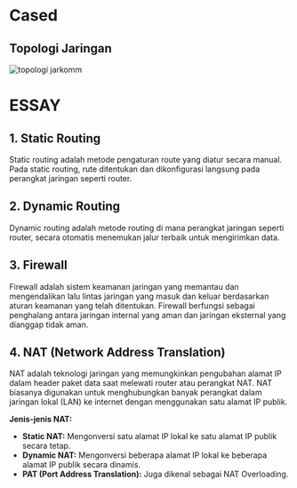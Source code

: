 # Cased
## Topologi Jaringan
![topologi jarkomm](https://github.com/user-attachments/assets/53520eff-6b51-4e0a-b4c7-144069ad251d)

# ESSAY

## 1. Static Routing
Static routing adalah metode pengaturan route yang diatur secara manual. Pada static routing, rute ditentukan dan dikonfigurasi langsung pada perangkat jaringan seperti router.

## 2. Dynamic Routing
Dynamic routing adalah metode routing di mana perangkat jaringan seperti router, secara otomatis menemukan jalur terbaik untuk mengirimkan data.

## 3. Firewall
Firewall adalah sistem keamanan jaringan yang memantau dan mengendalikan lalu lintas jaringan yang masuk dan keluar berdasarkan aturan keamanan yang telah ditentukan. Firewall berfungsi sebagai penghalang antara jaringan internal yang aman dan jaringan eksternal yang dianggap tidak aman. 

## 4. NAT (Network Address Translation)
NAT adalah teknologi jaringan yang memungkinkan pengubahan alamat IP dalam header paket data saat melewati router atau perangkat NAT. NAT biasanya digunakan untuk menghubungkan banyak perangkat dalam jaringan lokal (LAN) ke internet dengan menggunakan satu alamat IP publik.

**Jenis-jenis NAT:**
- **Static NAT:** Mengonversi satu alamat IP lokal ke satu alamat IP publik secara tetap.
- **Dynamic NAT:** Mengonversi beberapa alamat IP lokal ke beberapa alamat IP publik secara dinamis.
- **PAT (Port Address Translation):** Juga dikenal sebagai NAT Overloading.
